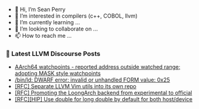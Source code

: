 - 👋 Hi, I’m Sean Perry
- 👀 I’m interested in compilers (c++, COBOL, llvm)
- 🌱 I’m currently learning ...
- 💞️ I’m looking to collaborate on ...
- 📫 How to reach me ...

<!---
s66perry/s66perry is a ✨ special ✨ repository because its `README.md` (this file) appears on your GitHub profile.
You can click the Preview link to take a look at your changes.
--->
### 📕 Latest LLVM Discourse Posts

<!-- DISCOURSE-LLVM:START -->
- [AArch64 watchpoints - reported address outside watched range; adopting MASK style watchpoints](https://discourse.llvm.org/t/aarch64-watchpoints-reported-address-outside-watched-range-adopting-mask-style-watchpoints/67660#post_1)
- [/bin/ld: DWARF error: invalid or unhandled FORM value: 0x25](https://discourse.llvm.org/t/bin-ld-dwarf-error-invalid-or-unhandled-form-value-0x25/67620#post_7)
- [[RFC] Separate LLVM Vim utils into its own repo](https://discourse.llvm.org/t/rfc-separate-llvm-vim-utils-into-its-own-repo/67541#post_17)
- [[RFC] Promoting the LoongArch backend from experimental to official](https://discourse.llvm.org/t/rfc-promoting-the-loongarch-backend-from-experimental-to-official/67506#post_7)
- [[RFC][HIP] Use double for long double by default for both host/device](https://discourse.llvm.org/t/rfc-hip-use-double-for-long-double-by-default-for-both-host-device/67593#post_6)
<!-- DISCOURSE-LLVM:END -->

